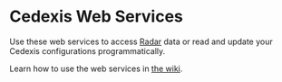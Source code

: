 # Cedexis Web Services

Use these web services to access
[Radar](http://www.cedexis.com/products/radar.html) data or read and update
your Cedexis configurations programmatically.

Learn how to use the web services in [the wiki]().

